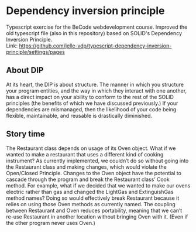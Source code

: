 # Dependency inversion principle
Typescript exercise for the BeCode webdevelopment course. Improved the old typescript file (also in this repository) based on SOLID's Dependency Inversion Principle.<br>
Link: https://github.com/jelle-vdp/typescript-dependency-inversion-principle/settings/pages

## About DIP

At its heart, the DIP is about structure. The manner in which you structure your program entities, and the way in which they interact with one another, has a direct impact on your ability to conform to the rest of the SOLID principles (the benefits of which we have discussed previously.) If your dependencies are mismanaged, then the likelihood of your code being flexible, maintainable, and reusable is drastically diminished.

## Story time

The Restaurant class depends on usage of its Oven object. What if we wanted to make a restaurant that uses a different kind of cooking instrument? As currently implemented, we couldn’t do so without going into the Restaurant class and making changes, which would violate the Open/Closed Principle.
    Changes to the Oven object have the potential to cascade through the program and break the Restaurant class’ Cook method. For example, what if we decided that we wanted to make our ovens electric rather than gas and changed the LightGas and ExtinguishGas method names? Doing so would effectively break Restaurant because it relies on using those Oven methods as currently named.
    The coupling between Restaurant and Oven reduces portability, meaning that we can’t re-use Restaurant in another location without bringing Oven with it. (Even if the other program never uses Oven.)
